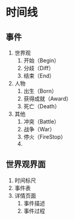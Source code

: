 # 时间线

## 事件

1. 世界观
   1. 开始（Begin）
   2. 分歧（Diff）
   3. 结束（End）
2. 人物
   1. 出生（Born）
   2. 获得成就（Award）
   3. 死亡（Death）
3. 其他
   1. 冲突（Battle）
   2. 战争（War）
   3. 停火（FireStop）
   4. 

## 世界观界面

1. 时间标尺
2. 事件表
3. 详情页面
   1. 事件描述
   2. 事件过程